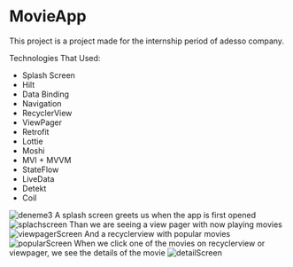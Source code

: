 # MovieApp

This project is a project made for the internship period of adesso company.

Technologies That Used:

+ Splash Screen
+ Hilt
+ Data Binding
+ Navigation
+ RecyclerView
+ ViewPager
+ Retrofit
+ Lottie
+ Moshi
+ MVI + MVVM
+ StateFlow
+ LiveData
+ Detekt
+ Coil

![deneme3](https://user-images.githubusercontent.com/72108390/156552496-b467a67a-9de4-4980-9f36-0eac89903c6d.png)
A splash screen greets us when the app is first opened
![splachscreen](https://user-images.githubusercontent.com/72108390/156552648-02d037d1-3419-4f3e-af4f-839b1e2c84f4.png)
Than we are seeing a view pager with now playing movies 
![viewpagerScreen](https://user-images.githubusercontent.com/72108390/156552986-b72392cb-9dd6-4e3a-a347-7cc025c87bb3.png)
And a recyclerview with popular movies
![popularScreen](https://user-images.githubusercontent.com/72108390/156553120-e38e8dc1-40f3-445b-9e97-b9f6d7222524.png)
When we click one of the movies on recyclerview or viewpager, we see the details of the movie
![detailScreen](https://user-images.githubusercontent.com/72108390/156553373-d6839466-423d-4ae2-a03c-9d44b208947d.png)
